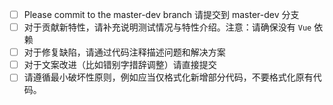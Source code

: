 * [ ] Please commit to the master-dev branch 请提交到 master-dev 分支
* [ ] 对于贡献新特性，请补充说明测试情况与特性介绍。注意：请确保没有 `Vue` 依赖
* [ ] 对于修复缺陷，请通过代码注释描述问题和解决方案
* [ ] 对于文案改进（比如错别字措辞调整）请直接提交
* [ ] 请遵循最小破坏性原则，例如应当仅格式化新增部分代码，不要格式化原有代码。
